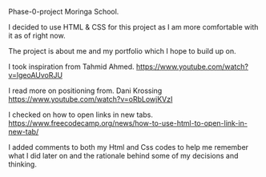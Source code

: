 Phase-0-project Moringa School.

I decided to use HTML & CSS for this project as I am more comfortable with it as of right now.

The project is about me and my portfolio which I hope to build up on.

I took inspiration from Tahmid Ahmed.
https://www.youtube.com/watch?v=lgeoAUvoRJU

I read more on positioning from.
Dani Krossing
https://www.youtube.com/watch?v=oRbLowjKVzI

I checked on how to open links in new tabs.
https://www.freecodecamp.org/news/how-to-use-html-to-open-link-in-new-tab/

I added comments to both my Html and Css codes to help me remember what I did later on and the rationale behind some
of my decisions and thinking.